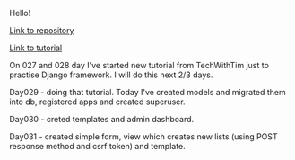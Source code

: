 Hello!

[Link to repository](https://github.com/xwojziarnik/django_mysite)

[Link to tutorial](https://www.youtube.com/watch?v=sm1mokevMWk&t=1054s)

On 027 and 028 day I've started new tutorial from TechWithTim just to practise Django framework. I will do this next 2/3 days.

Day029 - doing that tutorial. Today I've created models and migrated them into db, registered apps and created superuser.

Day030 - creted templates and admin dashboard.

Day031 - created simple form, view which creates new lists (using POST response method and csrf token) and template.
